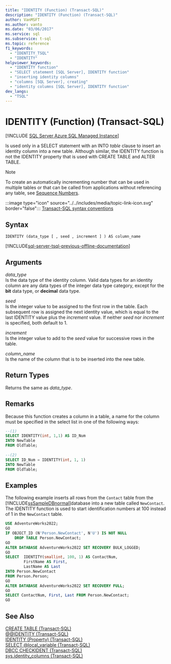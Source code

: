 ```yaml
---
title: "IDENTITY (Function) (Transact-SQL)"
description: "IDENTITY (Function) (Transact-SQL)"
author: VanMSFT
ms.author: vanto
ms.date: "03/06/2017"
ms.service: sql
ms.subservice: t-sql
ms.topic: reference
f1_keywords:
  - "IDENTITY_TSQL"
  - "IDENTITY"
helpviewer_keywords:
  - "IDENTITY function"
  - "SELECT statement [SQL Server], IDENTITY function"
  - "inserting identity columns"
  - "columns [SQL Server], creating"
  - "identity columns [SQL Server], IDENTITY function"
dev_langs:
  - "TSQL"
---
```

# IDENTITY (Function) (Transact-SQL)
[!INCLUDE [SQL Server Azure SQL Managed Instance](../../includes/applies-to-version/sql-asdbmi.md)]

  Is used only in a SELECT statement with an INTO *table* clause to insert an identity column into a new table. Although similar, the IDENTITY function is not the IDENTITY property that is used with CREATE TABLE and ALTER TABLE.  
  
> [!NOTE]  
>  To create an automatically incrementing number that can be used in multiple tables or that can be called from applications without referencing any table, see [Sequence Numbers](../../relational-databases/sequence-numbers/sequence-numbers.md).  
  
 :::image type="icon" source="../../includes/media/topic-link-icon.svg" border="false"::: [Transact-SQL syntax conventions](../../t-sql/language-elements/transact-sql-syntax-conventions-transact-sql.md)  
  
## Syntax  
  
```syntaxsql
IDENTITY (data_type [ , seed , increment ] ) AS column_name  
```  
  
[!INCLUDE[sql-server-tsql-previous-offline-documentation](../../includes/sql-server-tsql-previous-offline-documentation.md)]

## Arguments
 *data_type*  
 Is the data type of the identity column. Valid data types for an identity column are any data types of the integer data type category, except for the **bit** data type, or **decimal** data type.  
  
 *seed*  
 Is the integer value to be assigned to the first row in the table. Each subsequent row is assigned the next identity value, which is equal to the last IDENTITY value plus the *increment* value. If neither *seed* nor *increment* is specified, both default to 1.  
  
 *increment*  
 Is the integer value to add to the *seed* value for successive rows in the table.  
  
 *column_name*  
 Is the name of the column that is to be inserted into the new table.  
  
## Return Types  
 Returns the same as *data_type*.  
  
## Remarks  
 Because this function creates a column in a table, a name for the column must be specified in the select list in one of the following ways:  
  
```sql  
--(1)  
SELECT IDENTITY(int, 1,1) AS ID_Num  
INTO NewTable  
FROM OldTable;  
  
--(2)  
SELECT ID_Num = IDENTITY(int, 1, 1)  
INTO NewTable  
FROM OldTable;  
```  
  
## Examples  
 The following example inserts all rows from the `Contact` table from the [!INCLUDE[ssSampleDBnormal](../../includes/sssampledbnormal-md.md)]database into a new table called `NewContact`. The IDENTITY function is used to start identification numbers at 100 instead of 1 in the `NewContact` table.  
  
```sql  
USE AdventureWorks2022;  
GO  
IF OBJECT_ID (N'Person.NewContact', N'U') IS NOT NULL  
    DROP TABLE Person.NewContact;  
GO  
ALTER DATABASE AdventureWorks2022 SET RECOVERY BULK_LOGGED;  
GO  
SELECT  IDENTITY(smallint, 100, 1) AS ContactNum,  
        FirstName AS First,  
        LastName AS Last  
INTO Person.NewContact  
FROM Person.Person;  
GO  
ALTER DATABASE AdventureWorks2022 SET RECOVERY FULL;  
GO  
SELECT ContactNum, First, Last FROM Person.NewContact;  
GO  
```  
  
## See Also  
 [CREATE TABLE &#40;Transact-SQL&#41;](../../t-sql/statements/create-table-transact-sql.md)   
 [@@IDENTITY &#40;Transact-SQL&#41;](../../t-sql/functions/identity-transact-sql.md)   
 [IDENTITY &#40;Property&#41; &#40;Transact-SQL&#41;](../../t-sql/statements/create-table-transact-sql-identity-property.md)   
 [SELECT @local_variable &#40;Transact-SQL&#41;](../../t-sql/language-elements/select-local-variable-transact-sql.md)   
 [DBCC CHECKIDENT &#40;Transact-SQL&#41;](../../t-sql/database-console-commands/dbcc-checkident-transact-sql.md)   
 [sys.identity_columns &#40;Transact-SQL&#41;](../../relational-databases/system-catalog-views/sys-identity-columns-transact-sql.md)  
  
  
